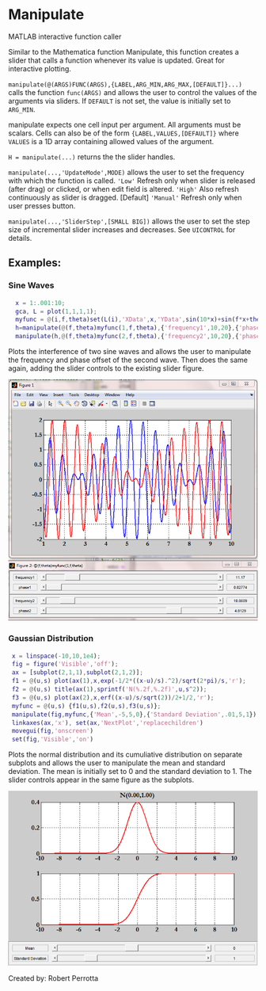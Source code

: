 # Manipulate
MATLAB interactive function caller

Similar to the Mathematica function Manipulate, this function creates a slider that calls a function whenever its value is updated. Great for interactive plotting.

`manipulate(@(ARGS)FUNC(ARGS),{LABEL,ARG_MIN,ARG_MAX,[DEFAULT]}...)`
calls the function `func(ARGS)` and allows the user to control the
values of the arguments via sliders. If `DEFAULT` is not set, the value
is initially set to `ARG_MIN`.
 
manipulate expects one cell input per argument. All arguments must be
scalars. Cells can also be of the form `{LABEL,VALUES,[DEFAULT]}` where
`VALUES` is a 1D array containing allowed values of the argument.
 
`H = manipulate(...)` returns the the slider handles.
 
`manipulate(...,'UpdateMode',MODE)` allows the user to set the frequency
with which the function is called.
  `'Low'`    Refresh only when slider is released (after drag) or
           clicked, or when edit field is altered.
  `'High'`   Also refresh continuously as slider is dragged. [Default]
  `'Manual'` Refresh only when user presses button.
 
`manipulate(...,'SliderStep',[SMALL BIG])` allows the user to set the
step size of incremental slider increases and decreases. See `UICONTROL`
for details.
  
## Examples:

### Sine Waves

```matlab
  x = 1:.001:10;
  gca, L = plot(1,1,1,1);
  myfunc = @(i,f,theta)set(L(i),'XData',x,'YData',sin(10*x)+sin(f*x+theta));
  h=manipulate(@(f,theta)myfunc(1,f,theta),{'frequency1',10,20},{'phase1',0,2*pi});
  manipulate(h,@(f,theta)myfunc(2,f,theta),{'frequency2',10,20},{'phase2',0,2*pi})
 ```
 
Plots the interference of two sine waves and allows the user to
manipulate the frequency and phase offset of the second wave. Then does
the same again, adding the slider controls to the existing slider
figure.
 
 ![](manipulate1.PNG)
 
### Gaussian Distribution
 
 ```matlab
  x = linspace(-10,10,1e4);
  fig = figure('Visible','off');
  ax = [subplot(2,1,1),subplot(2,1,2)];
  f1 = @(u,s) plot(ax(1),x,exp(-1/2*((x-u)/s).^2)/sqrt(2*pi)/s,'r');
  f2 = @(u,s) title(ax(1),sprintf('N(%.2f,%.2f)',u,s^2));
  f3 = @(u,s) plot(ax(2),x,erf((x-u)/s/sqrt(2))/2+1/2,'r');
  myfunc = @(u,s) {f1(u,s),f2(u,s),f3(u,s)};
  manipulate(fig,myfunc,{'Mean',-5,5,0},{'Standard Deviation',.01,5,1})
  linkaxes(ax,'x'), set(ax,'NextPlot','replacechildren')
  movegui(fig,'onscreen')
  set(fig,'Visible','on')
 ```
 
Plots the normal distribution and its cumuliative distribution on
separate subplots and allows the user to manipulate the mean and
standard deviation. The mean is initially set to 0 and the standard
deviation to 1. The slider controls appear in the same figure as the
subplots.
 
 ![](manipulate2.gif)
 
Created by:
  Robert Perrotta
